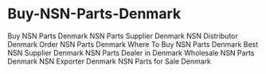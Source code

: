 # Buy-NSN-Parts-Denmark
Buy NSN Parts Denmark NSN Parts Supplier Denmark NSN Distributor Denmark Order NSN Parts Denmark Where To Buy NSN Parts Denmark Best NSN Supplier Denmark NSN Parts Dealer in Denmark Wholesale NSN Parts Denmark NSN Exporter Denmark NSN Parts for Sale Denmark
